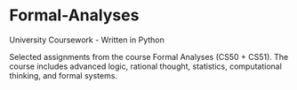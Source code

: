 # Formal-Analyses
University Coursework - Written in Python

Selected assignments from the course Formal Analyses (CS50 + CS51). The course includes advanced logic, rational thought, statistics, computational thinking, and formal systems.
